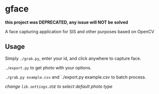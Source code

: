 # gface

**this project was DEPRECATED, any issue will NOT be solved**

A face capturing application for SIS and other purposes based on OpenCV

## Usage

Simply `./grab.py`, enter your id, and click anywhere to capture face.

`./export.py` to get photo with your options.

`./grab.py example.csv` and `./export.py example.csv to batch process.

*change `lib.settings.USE` to select default photo type*

